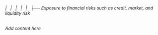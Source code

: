 ###### |   |   |   |   |   ├── Exposure to financial risks such as credit, market, and liquidity risk

*Add content here*